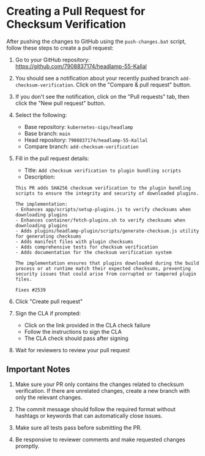 # Creating a Pull Request for Checksum Verification

After pushing the changes to GitHub using the `push-changes.bat` script, follow these steps to create a pull request:

1. Go to your GitHub repository: https://github.com/7908837174/headlamp-55-Kallal

2. You should see a notification about your recently pushed branch `add-checksum-verification`. Click on the "Compare & pull request" button.

3. If you don't see the notification, click on the "Pull requests" tab, then click the "New pull request" button.

4. Select the following:
   - Base repository: `kubernetes-sigs/headlamp`
   - Base branch: `main`
   - Head repository: `7908837174/headlamp-55-Kallal`
   - Compare branch: `add-checksum-verification`

5. Fill in the pull request details:
   - Title: `Add checksum verification to plugin bundling scripts`
   - Description:
   ```
   This PR adds SHA256 checksum verification to the plugin bundling scripts to ensure the integrity and security of downloaded plugins.

   The implementation:
   - Enhances app/scripts/setup-plugins.js to verify checksums when downloading plugins
   - Enhances container/fetch-plugins.sh to verify checksums when downloading plugins
   - Adds plugins/headlamp-plugin/scripts/generate-checksum.js utility for generating checksums
   - Adds manifest files with plugin checksums
   - Adds comprehensive tests for checksum verification
   - Adds documentation for the checksum verification system

   The implementation ensures that plugins downloaded during the build process or at runtime match their expected checksums, preventing security issues that could arise from corrupted or tampered plugin files.

   Fixes #2539
   ```

6. Click "Create pull request"

7. Sign the CLA if prompted:
   - Click on the link provided in the CLA check failure
   - Follow the instructions to sign the CLA
   - The CLA check should pass after signing

8. Wait for reviewers to review your pull request

## Important Notes

1. Make sure your PR only contains the changes related to checksum verification. If there are unrelated changes, create a new branch with only the relevant changes.

2. The commit message should follow the required format without hashtags or keywords that can automatically close issues.

3. Make sure all tests pass before submitting the PR.

4. Be responsive to reviewer comments and make requested changes promptly.